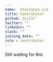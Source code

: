 ```yaml
---
name:  Chaitanya Liz
title: Contributor
github: CLiz17
twitter: ""
linkedin: ""
slack: ""
joining_date: ""
role : contributor
---
```


Still waiting for this
